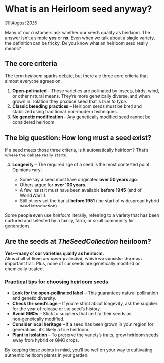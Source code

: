 # What is an Heirloom seed anyway?

*30 August 2025*

Many of our customers ask whether our seeds qualify as heirloom. The answer isn’t a simple **yes** or **no**. Even when we talk about a single variety, the definition can be tricky. Do you know what an heirloom seed really means?

## The core criteria

The term _heirloom_ sparks debate, but there are three core criteria that almost everyone agrees on:

1. **Open‑pollinated** – These varieties are pollinated by insects, birds, wind, or other natural means. They’re more genetically diverse, and when grown in isolation they produce seed that is *true to type*.
2. **Classic breeding practices** – Heirloom seeds must be bred and stabilized using traditional, non‑modern techniques.
3. **No genetic modification** – Any genetically modified seed cannot be considered heirloom.

## The big question: How long must a seed exist?

If a seed meets those three criteria, is it automatically heirloom? That’s where the debate really starts.

4. **Longevity** – The required age of a seed is the most contested point. Opinions vary:

   * Some say a seed must have originated **over 50 years ago**.
   * Others argue for **over 100 years**.
   * A few insist it must have been available **before 1945** (end of World War II).
   * Still others set the bar at **before 1951** (the start of widespread hybrid seed introduction).

Some people even use _heirloom_ literally, referring to a variety that has been nurtured and selected by a family, farm, or small community for generations.

## Are the seeds at _TheSeedCollection_ heirloom?

**Yes—many of our varieties qualify as heirloom.**  
Almost all of them are open‑pollinated, which we consider the most important trait. Plus, none of our seeds are genetically modified or chemically treated.

### Practical tips for choosing heirloom seeds

- **Look for the open‑pollinated label** – This guarantees natural pollination and genetic diversity.
- **Check the seed’s age** – If you’re strict about longevity, ask the supplier for the year of release or the seed’s history.
- **Avoid GMOs** – Stick to suppliers that certify their seeds as non‑genetically modified.
- **Consider local heritage** – If a seed has been grown in your region for generations, it’s likely a true heirloom.
- **Plant in isolation** – To preserve the variety’s traits, grow heirloom seeds away from hybrid or GMO crops.

By keeping these points in mind, you’ll be well on your way to cultivating authentic heirloom plants in your garden.
